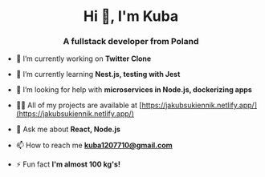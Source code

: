 <h1 align="center">Hi 👋, I'm Kuba</h1>
<h3 align="center">A fullstack developer from Poland</h3>

- 🔭 I’m currently working on **Twitter Clone**

- 🌱 I’m currently learning **Nest.js, testing with Jest**

- 🤝 I’m looking for help with **microservices in Node.js, dockerizing apps**

- 👨‍💻 All of my projects are available at [https://jakubsukiennik.netlify.app/](https://jakubsukiennik.netlify.app/)

- 💬 Ask me about **React, Node.js**

- 📫 How to reach me **kuba1207710@gmail.com**

- ⚡ Fun fact **I'm almost 100 kg's!**
